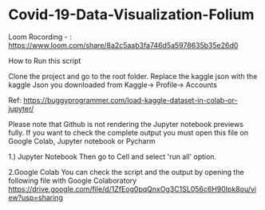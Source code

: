 # Covid-19-Data-Visualization-Folium

Loom Rocording - : https://www.loom.com/share/8a2c5aab3fa746d5a5978635b35e26d0

How to Run this script

Clone the project and go to the root folder.
Replace the kaggle json with the kaggle Json you downloaded from Kaggle-> Profile-> Accounts

Ref: https://buggyprogrammer.com/load-kaggle-dataset-in-colab-or-jupyter/ 

Please note that Github is not rendering the Jupyter notebook previews fully. 
If you want to check the complete output you must open this file on Google Colab, Jupyter notebook or Pycharm

1.) Jupyter Notebook
Then go to Cell and select 'run all' option.

2.Google Colab
You can check the script and the output by opening the following file with Google Colaboratory
https://drive.google.com/file/d/1ZfEog0pqQnxOg3C1SL056c6H90Ipk8ou/view?usp=sharing


